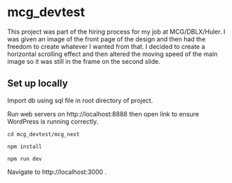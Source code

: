 # mcg_devtest
This project was part of the hiring process for my job at MCG/DBLX/Huler. I was given an image of the front page of the design and then had the freedom to create whatever I wanted from that. I decided to create a horizontal scrolling effect and then altered the moving speed of the main image so it was still in the frame on the second slide. 

## Set up locally

Import db using sql file in root directory of project.

Run web servers on http://localhost:8888 then open link to ensure WordPress is running correctly.

```cd mcg_devtest/mcg_next```

```npm install```

```npm run dev```

Navigate to http://localhost:3000 .
